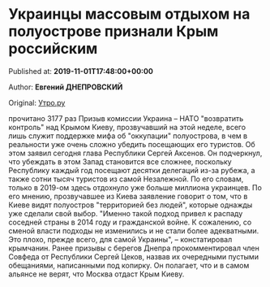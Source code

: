 
# Украинцы массовым отдыхом на полуострове признали Крым российским

Published at: **2019-11-01T17:48:00+00:00**

Author: **Евгений ДНЕПРОВСКИЙ**

Original: [Утро.ру](https://utro.ru/politics/2019/11/01/1423041.shtml)

прочитано 3177 раз
Призыв комиссии Украина – НАТО "возвратить контроль" над Крымом Киеву, прозвучавший на этой неделе, всего лишь служит поддержке мифа об "оккупации" полуострова, в чем в реальности уже очень сложно убедить посещающих его туристов. Об этом заявил сегодня глава Республики Сергей Аксенов.
Он подчеркнул, что убеждать в этом Запад становится все сложнее, поскольку Республику каждый год посещают десятки делегаций из-за рубежа, а также сотни тысяч туристов из самой Незалежной. По его словам, только в 2019-ом здесь отдохнуло уже больше миллиона украинцев.
По его мнению, прозвучавшее из Киева заявление говорит о том, что в Киеве видят полуостров "территорией без людей", которые однажды уже сделали свой выбор.
"Именно такой подход привел к распаду соседней страны в 2014 году и гражданской войне. К сожалению, со сменой власти подходы не изменились и не стали более адекватными. Это плохо, прежде всего, для самой Украины", – констатировал крымчанин.
Ранее призывы с берегов Днепра прокомментировал член Совфеда от Республики Сергей Цеков, назвав их очередными пустыми обещаниями, написанными под копирку. Он полагает, что и в самом альянсе не верят, что Москва отдаст Крым Киеву.
